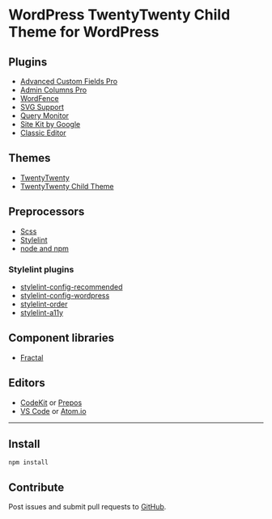# WordPress TwentyTwenty Child Theme for WordPress

## Plugins
- [Advanced Custom Fields Pro](https://www.advancedcustomfields.com)
- [Admin Columns Pro]()
- [WordFence](https://www.wordfence.com/)
- [SVG Support](https://wordpress.org/plugins/svg-support/)
- [Query Monitor](https://wordpress.org/plugins/query-monitor/)
- [Site Kit by Google](https://wordpress.org/plugins/google-site-kit/)
- [Classic Editor](https://wordpress.org/plugins/classic-editor/)

## Themes
- [TwentyTwenty](https://wordpress.org/themes/twentytwenty/)
- [TwentyTwenty Child Theme](https://github.com/ucla-ux/ucla-wordpress-starterkit.git)

## Preprocessors
- [Scss](https://sass-lang.com/)
- [Stylelint](https://stylelint.io/)
- [node and npm](https://nodejs.org/en/)

### Stylelint plugins
- [stylelint-config-recommended](https://github.com/stylelint/stylelint-config-recommended)
- [stylelint-config-wordpress](https://github.com/WordPress-Coding-Standards/stylelint-config-wordpress)
- [stylelint-order](https://github.com/hudochenkov/stylelint-order)
- [stylelint-a11y](https://github.com/YozhikM/stylelint-a11y)

## Component libraries
- [Fractal](https://fractal.build/)

## Editors
- [CodeKit](https://codekitapp.com/) or [Prepos](https://prepros.io/)
- [VS Code](https://code.visualstudio.com/) or [Atom.io](https://atom.io/)

---
## Install

`npm install`

## Contribute
Post issues and submit pull requests to [GitHub](https://github.com/ucla-ux/ucla-wordpress-starterkit).

